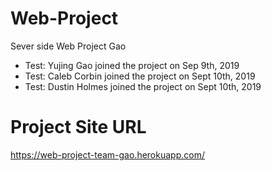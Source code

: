 # Web-Project
Sever side Web Project Gao

- Test: Yujing Gao joined the project on Sep 9th, 2019
- Test: Caleb Corbin joined the project on Sept 10th, 2019
- Test: Dustin Holmes joined the project on Sept 10th, 2019

# Project Site URL

https://web-project-team-gao.herokuapp.com/
